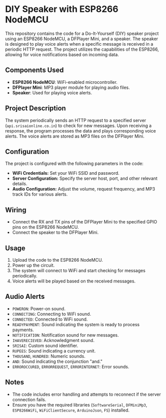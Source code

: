 # DIY Speaker with ESP8266 NodeMCU

This repository contains the code for a Do-It-Yourself (DIY) speaker project using an ESP8266 NodeMCU, a DFPlayer Mini, and a speaker. The speaker is designed to play voice alerts when a specific message is received in a periodic HTTP request. The project utilizes the capabilities of the ESP8266, allowing for voice notifications based on incoming data.

## Components Used
- **ESP8266 NodeMCU**: WiFi-enabled microcontroller.
- **DFPlayer Mini**: MP3 player module for playing audio files.
- **Speaker**: Used for playing voice alerts.

## Project Description
The system periodically sends an HTTP request to a specified server (`api.srisaionline.co.in`) to check for new messages. Upon receiving a response, the program processes the data and plays corresponding voice alerts. The voice alerts are stored as MP3 files on the DFPlayer Mini.

## Configuration
The project is configured with the following parameters in the code:

- **WiFi Credentials:** Set your WiFi SSID and password.
- **Server Configuration:** Specify the server host, port, and other relevant details.
- **Audio Configuration:** Adjust the volume, request frequency, and MP3 track IDs for various alerts.

## Wiring
- Connect the RX and TX pins of the DFPlayer Mini to the specified GPIO pins on the ESP8266 NodeMCU.
- Connect the speaker to the DFPlayer Mini.

## Usage
1. Upload the code to the ESP8266 NodeMCU.
2. Power up the circuit.
3. The system will connect to WiFi and start checking for messages periodically.
4. Voice alerts will be played based on the received messages.

## Audio Alerts
- `POWERON`: Power-on sound.
- `CONNECTING`: Connecting to WiFi sound.
- `CONNECTED`: Connected to WiFi sound.
- `READYPAYMENT`: Sound indicating the system is ready to process payments.
- `NOTIFICATION`: Notification sound for new messages.
- `IHAVERECIEVED`: Acknowledgment sound.
- `SRISAI`: Custom sound identifier.
- `RUPEES`: Sound indicating a currency unit.
- `THOUSAND`, `HUNDRED`: Numeric sounds.
- `AND`: Sound indicating the conjunction "and."
- `ERROROCCURED`, `ERRORREQUEST`, `ERRORINTERNET`: Error sounds.

## Notes
- The code includes error handling and attempts to reconnect if the server connection fails.
- Ensure you have the required libraries (`SoftwareSerial`, `DFMiniMp3`, `ESP8266WiFi`, `WiFiClientSecure`, `ArduinoJson`, `FS`) installed.
